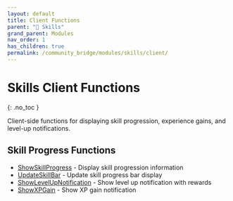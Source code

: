 ```yaml
---
layout: default
title: Client Functions
parent: "🎯 Skills"
grand_parent: Modules
nav_order: 1
has_children: true
permalink: /community_bridge/modules/skills/client/
---
```


# Skills Client Functions
{: .no_toc }

Client-side functions for displaying skill progression, experience gains, and level-up notifications.

## Skill Progress Functions

- [ShowSkillProgress](ShowSkillProgress.md) - Display skill progression information
- [UpdateSkillBar](UpdateSkillBar.md) - Update skill progress bar display
- [ShowLevelUpNotification](ShowLevelUpNotification.md) - Show level up notification with rewards
- [ShowXPGain](ShowXPGain.md) - Show XP gain notification
